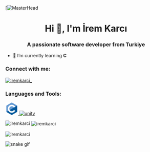 [![MasterHead](http:https://media.licdn.com/dms/image/D4D16AQG6T92gjjtBKg/profile-displaybackgroundimage-shrink_350_1400/0/1674153278110?e=1694044800&v=beta&t=zr4ocpFETLMm0fzf01dNZDsQgzzfajZuJSEtGUgWh70)
<h1 align="center">Hi 👋, I'm İrem Karcı</h1>
<h3 align="center">A passionate software developer from Turkiye</h3>

- 🌱 I’m currently learning **C**

<h3 align="left">Connect with me:</h3>
<p align="left">
<a href="https://instagram.com/iremkarci_" target="blank"><img align="center" src="https://raw.githubusercontent.com/rahuldkjain/github-profile-readme-generator/master/src/images/icons/Social/instagram.svg" alt="iremkarci_" height="30" width="40" /></a>
</p>

<h3 align="left">Languages and Tools:</h3>
<p align="left"> <a href="https://www.cprogramming.com/" target="_blank" rel="noreferrer"> <img src="https://raw.githubusercontent.com/devicons/devicon/master/icons/c/c-original.svg" alt="c" width="40" height="40"/> </a> <a href="https://unity.com/" target="_blank" rel="noreferrer"> <img src="https://www.vectorlogo.zone/logos/unity3d/unity3d-icon.svg" alt="unity" width="40" height="40"/> </a> </p>

<p><img align="left" src="https://github-readme-stats.vercel.app/api/top-langs?username=iremkarci&show_icons=true&locale=en&layout=compact" alt="iremkarci" /></p>

<p>&nbsp;<img align="center" src="https://github-readme-stats.vercel.app/api?username=iremkarci&show_icons=true&locale=en" alt="iremkarci" /></p>

<p><img align="center" src="https://github-readme-streak-stats.herokuapp.com/?user=iremkarci&" alt="iremkarci" /></p>

![snake gif](https://github.com/iremkarci/YOUR_USERNAME/blob/output/github-contribution-grid-snake.gif)
